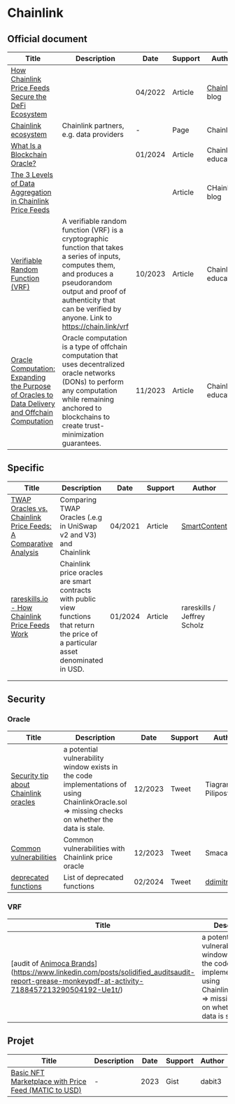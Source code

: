 # Chainlink

## Official document

| Title                                                        | Description                                                  | Date    | Support | Author                                                      |
| ------------------------------------------------------------ | ------------------------------------------------------------ | ------- | ------- | ----------------------------------------------------------- |
| [How Chainlink Price Feeds Secure the DeFi Ecosystem](https://blog.chain.link/chainlink-price-feeds-secure-defi/) |                                                              | 04/2022 | Article | [Chainlink](https://blog.chain.link/author/chainlink/) blog |
| [Chainlink ecosystem](https://www.chainlinkecosystem.com/ecosystem) | Chainlink partners, e.g. data providers                      | -       | Page    | Chainlink                                                   |
| [What Is a Blockchain Oracle?](https://chain.link/education/blockchain-oracles) |                                                              | 01/2024 | Article | Chainlink education                                         |
| [The 3 Levels of Data Aggregation in Chainlink Price Feeds](https://blog.chain.link/levels-of-data-aggregation-in-chainlink-price-feeds/) |                                                              |         | Article | CHainlink blog                                              |
| [Verifiable Random Function (VRF)](https://chain.link/education-hub/verifiable-random-function-vrf) | A verifiable random function (VRF) is a cryptographic function that  takes a series of inputs, computes them, and produces a pseudorandom  output and proof of authenticity that can be verified by anyone. Link to https://chain.link/vrf | 10/2023 | Article | Chainlink education                                         |
| [Oracle Computation: Expanding the Purpose of Oracles to Data Delivery and Offchain Computation](https://chain.link/education-hub/oracle-computation) | Oracle computation is a type of offchain computation that uses  decentralized oracle networks (DONs) to perform any computation while  remaining anchored to blockchains to create trust-minimization  guarantees. | 11/2023 | Article | Chainlink education                                         |



## Specific

| Title                                                        | Description                                                  | Date    | Support | Author                                                       |
| ------------------------------------------------------------ | ------------------------------------------------------------ | ------- | ------- | ------------------------------------------------------------ |
| [TWAP Oracles vs. Chainlink Price Feeds: A Comparative Analysis](https://smartcontentpublication.medium.com/twap-oracles-vs-chainlink-price-feeds-a-comparative-analysis-8155a3483cbd) | Comparing TWAP Oracles (.e.g in UniSwap v2 and V3) and Chainlink | 04/2021 | Article | [SmartContent](https://smartcontentpublication.medium.com/?source=post_page-----8155a3483cbd--------------------------------) |
| [rareskills.io - How Chainlink Price Feeds Work](https://www.rareskills.io/post/chainlink-price-feed-contract) | Chainlink price oracles are smart contracts with public view functions that return the price of a particular asset denominated in USD. | 01/2024 | Article | rareskills / Jeffrey Scholz                                  |
|                                                              |                                                              |         |         |                                                              |
|                                                              |                                                              |         |         |                                                              |

## Security

### Oracle

| Title                                                        | Description                                                  | Date    | Support | Author                                          |
| ------------------------------------------------------------ | ------------------------------------------------------------ | ------- | ------- | ----------------------------------------------- |
| [Security tip about Chainlink oracles](https://twitter.com/tpiliposian/status/1732706349492936997?t=d0cqvXaPJx6I7OqLQmsQ3w&s=35) | a potential vulnerability window exists in the code implementations of using ChainlinkOracle.sol => missing checks on whether the data is stale. | 12/2023 | Tweet   | Tiagran Piliposyan                              |
| [Common vulnerabilities](https://twitter.com/Smacaud1/status/1739953172121010405?t=H0zXkEAik_-Ht-vforpUqg&s=35) | Common vulnerabilities with Chainlink price oracle           | 12/2023 | Tweet   | Smacaud                                         |
| [deprecated functions](https://twitter.com/ddimitrovv22/status/1763226615021015338) | List of deprecated functions                                 | 02/2024 | Tweet   | [ddimitrov22](https://twitter.com/ddimitrovv22) |

### VRF

| Title                                                        | Description                                                  | Date    | Support       | Author    |
| ------------------------------------------------------------ | ------------------------------------------------------------ | ------- | ------------- | --------- |
| [audit of [Animoca Brands](https://www.linkedin.com/company/animoca-brands/)](https://www.linkedin.com/posts/solidified_auditsaudit-report-grease-monkeypdf-at-activity-7188457213290504192-Ue1t/) | a potential vulnerability window exists in the code implementations of using ChainlinkOracle.sol => missing checks on whether the data is stale. | 12/2023 | Linkedin post | Solidifed |





## Projet

| Title                                                        | Description | Date | Support | Author |
| ------------------------------------------------------------ | ----------- | ---- | ------- | ------ |
| [Basic NFT Marketplace with Price Feed (MATIC to USD)  ](https://gist.github.com/dabit3/52e818faa83449bb5303cb868aee78f5) | -           | 2023 | Gist    | dabit3 |

